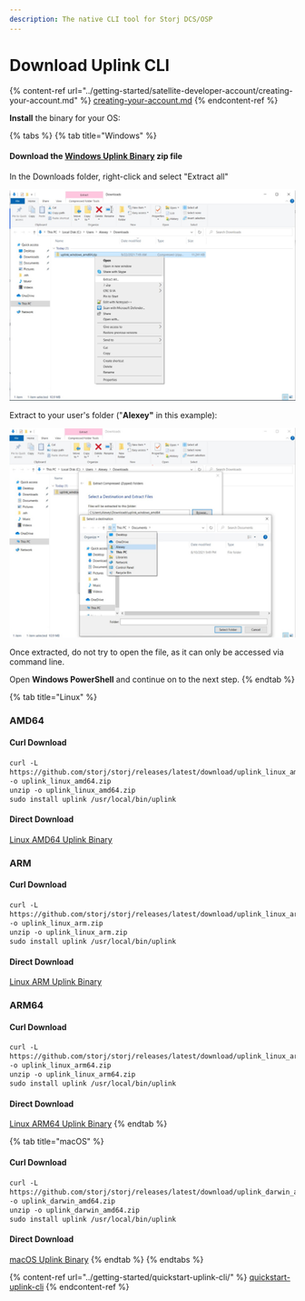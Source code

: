 ```yaml
---
description: The native CLI tool for Storj DCS/OSP
---
```


# Download Uplink CLI

{% content-ref url="../getting-started/satellite-developer-account/creating-your-account.md" %}
[creating-your-account.md](../getting-started/satellite-developer-account/creating-your-account.md)
{% endcontent-ref %}

**Install** the binary for your OS:

{% tabs %}
{% tab title="Windows" %}
#### Download the [Windows Uplink Binary](https://github.com/storj/storj/releases/latest/download/uplink\_windows\_amd64.zip) zip file

In the Downloads folder, right-click and select "Extract all"

![](<../.gitbook/assets/image (117).png>)

Extract to your user's folder ("**Alexey"** in this example):

![](<../.gitbook/assets/image (120).png>)

Once extracted, do not try to open the file, as it can only be accessed via command line.

Open **Windows PowerShell** and continue on to the next step.
{% endtab %}

{% tab title="Linux" %}
### AMD64

#### Curl Download

```
curl -L https://github.com/storj/storj/releases/latest/download/uplink_linux_amd64.zip -o uplink_linux_amd64.zip
unzip -o uplink_linux_amd64.zip
sudo install uplink /usr/local/bin/uplink
```

#### Direct Download

[Linux AMD64 Uplink Binary](https://github.com/storj/storj/releases/latest/download/uplink\_linux\_amd64.zip)

### ARM

#### Curl Download

```
curl -L https://github.com/storj/storj/releases/latest/download/uplink_linux_arm.zip -o uplink_linux_arm.zip
unzip -o uplink_linux_arm.zip
sudo install uplink /usr/local/bin/uplink
```

#### Direct Download

[Linux ARM Uplink Binary](https://github.com/storj/storj/releases/latest/download/uplink\_linux\_arm.zip)

### ARM64

#### Curl Download

```
curl -L https://github.com/storj/storj/releases/latest/download/uplink_linux_arm64.zip -o uplink_linux_arm64.zip
unzip -o uplink_linux_arm64.zip
sudo install uplink /usr/local/bin/uplink
```

#### Direct Download

[Linux ARM64 Uplink Binary](https://github.com/storj/storj/releases/latest/download/uplink\_linux\_arm64.zip)
{% endtab %}

{% tab title="macOS" %}
#### Curl Download

```
curl -L https://github.com/storj/storj/releases/latest/download/uplink_darwin_amd64.zip -o uplink_darwin_amd64.zip
unzip -o uplink_darwin_amd64.zip
sudo install uplink /usr/local/bin/uplink
```

#### Direct Download

[macOS Uplink Binary](https://github.com/storj/storj/releases/latest/download/uplink\_darwin\_amd64.zip)
{% endtab %}
{% endtabs %}

{% content-ref url="../getting-started/quickstart-uplink-cli/" %}
[quickstart-uplink-cli](../getting-started/quickstart-uplink-cli/)
{% endcontent-ref %}
